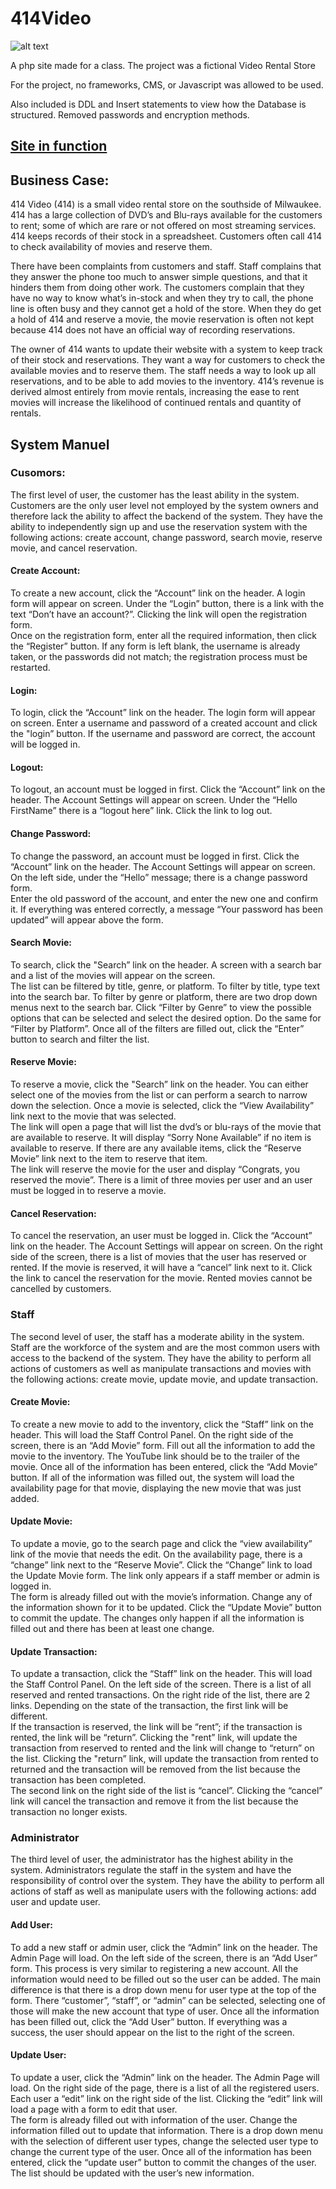 # 414Video
![alt text](http://scottschmeling.com/414Video/img/logo.png)


A php site made for a class. The project was a fictional Video Rental Store

For the project, no frameworks, CMS, or Javascript was allowed to be used.

Also included is DDL and Insert statements to view how the Database is structured.
Removed passwords and encryption methods.

## [Site in function](http://scottschmeling.com/414Video/)

## Business Case:
414 Video (414) is a small video rental store on the southside of Milwaukee. 414 has a large collection of DVD’s and Blu-rays available for the customers to rent; some of which are rare or not offered on most streaming services. 414 keeps records of their stock in a spreadsheet. Customers often call 414 to check availability of movies and reserve them.  

There have been complaints from customers and staff. Staff complains that they answer the phone too much to answer simple questions, and that it hinders them from doing other work. The customers complain that they have no way to know what’s in-stock and when they try to call, the phone line is often busy and they cannot get a hold of the store. When they do get a hold of 414 and reserve a movie, the movie reservation is often not kept because 414 does not have an official way of recording reservations.  

The owner of 414 wants to update their website with a system to keep track of their stock and reservations. They want a way for customers to check the available movies and to reserve them. The staff needs a way to look up all reservations, and to be able to add movies to the inventory. 414’s revenue is derived almost entirely from movie rentals, increasing the ease to rent movies will increase the likelihood of continued rentals and quantity of rentals. 

## System Manuel
### Cusomors:
The first level of user, the customer has the least ability in the system. Customers are the only user level not employed by the system owners and therefore lack the ability to affect the backend of the system. They have the ability to independently sign up and use the reservation system with the following actions: create account, change password, search movie, reserve movie, and cancel reservation. 

#### Create Account:   
To create a new account, click the “Account” link on the header. A login form will appear on screen. Under the “Login” button, there is a link with the text “Don’t have an account?”. Clicking the link will open the registration form.   
Once on the registration form, enter all the required information, then click the “Register” button. If any form is left blank, the username is already taken, or the passwords did not match; the registration process must be restarted.  

#### Login:   
To login, click the “Account” link on the header. The login form will appear on screen. Enter a username and password of a created account and click the "login” button. If the username and password are correct, the account will be logged in.  

#### Logout:   
To logout, an account must be logged in first. Click the “Account” link on the header. The Account Settings will appear on screen. Under the “Hello FirstName” there is a “logout here” link. Click the link to log out.  

#### Change Password:
To change the password, an account must be logged in first. Click the “Account” link on the header. The Account Settings will appear on screen. On the left side, under the “Hello” message; there is a change password form.  
Enter the old password of the account, and enter the new one and confirm it. If everything was entered correctly, a message “Your password has been updated” will appear above the form.  

#### Search Movie:   
To search, click the "Search” link on the header. A screen with a search bar and a list of the movies will appear on the screen.  
The list can be filtered by title, genre, or platform. To filter by title, type text into the search bar. To filter by genre or platform, there are two drop down menus next to the search bar. Click “Filter by Genre” to view the possible options that can be selected and select the desired option. Do the same for “Filter by Platform”. Once all of the filters are filled out, click the “Enter” button to search and filter the list.  

#### Reserve Movie:   
To reserve a movie, click the "Search” link on the header. You can either select one of the movies from the list or can perform a search to narrow down the selection. Once a movie is selected, click the “View Availability” link next to the movie that was selected.  
The link will open a page that will list the dvd’s or blu-rays of the movie that are available to reserve. It will display  “Sorry None Available” if no item is available to reserve. If there are any available items, click the “Reserve Movie” link next to the item to reserve that item.   
The link will reserve the movie for the user and display “Congrats, you reserved the movie”. There is a limit of three movies per user and an user must be logged in to reserve a movie.  

#### Cancel Reservation:   
To cancel the reservation, an user must be logged in. Click the “Account” link on the header. The Account Settings will appear on screen. On the right side of the screen, there is a list of movies that the user has reserved or rented. If the movie is reserved, it will have a “cancel” link next to it. Click the link to cancel the reservation for the movie. Rented movies cannot be cancelled by customers. 

### Staff 
The second level of user, the staff has a moderate ability in the system. Staff are the workforce of the system and are the most common users with access to the backend of the system. They have the ability to perform all actions of customers as well as manipulate transactions and movies with the following actions: create movie, update movie, and update transaction.

#### Create Movie:
To create a new movie to add to the inventory, click the “Staff” link on the header. This will load the Staff Control Panel. On the right side of the screen, there is an “Add Movie” form. Fill out all the information to add the movie to the inventory. The YouTube link should be to the trailer of the movie. Once all of the information has been entered, click the “Add Movie” button. If all of the information was filled out, the system will load the availability page for that movie, displaying the new movie that was just added.

#### Update Movie:   
To update a movie, go to the search page and click the “view availability” link of the movie that needs the edit. On the availability page, there is a “change” link next to the “Reserve Movie”. Click the “Change” link to load the Update Movie form. The link only appears if a staff member or admin is logged in.  
The form is already filled out with the movie’s information. Change any of the information shown for it to be updated. Click the “Update Movie” button to commit the update. The changes only happen if all the information is filled out and there has been at least one change.  

#### Update Transaction:   
To update a transaction, click the “Staff” link on the header. This will load the Staff Control Panel. On the left side of the screen. There is a list of all reserved and rented transactions. On the right ride of the list, there are 2 links. Depending on the state of the transaction, the first link will be different.   
If the transaction is reserved, the link will be “rent”; if the transaction is rented, the link will be “return”. Clicking the "rent” link, will update the transaction from reserved to rented and the link will change to “return” on the list. Clicking the "return” link, will update the transaction from rented to returned and the transaction will be removed from the list because the transaction has been completed.  
The second link on the right side of the list is “cancel”. Clicking the “cancel” link will cancel the transaction and remove it from the list because the transaction no longer exists.

### Administrator 
The third level of user, the administrator has the highest ability in the system. Administrators regulate the staff in the system and have the responsibility of control over the system. They have the ability to perform all actions of staff as well as manipulate users with the following actions: add user and update user. 

#### Add User:   
To add a new staff or admin user, click the “Admin” link on the header. The Admin Page will load. On the left side of the screen, there is an “Add User” form. This process is very similar to registering a new account. All the information would need to be filled out so the user can be added. The main difference is that there is a drop down menu for user type at the top of the form. There “customer”, “staff”, or “admin” can be selected, selecting one of those will make the new account that type of user. Once all the information has been filled out, click the “Add User” button. If everything was a success, the user should appear on the list to the right of the screen.  

#### Update User:   
To update a user, click the “Admin” link on the header. The Admin Page will load. On the right side of the page, there is a list of all the registered users. Each user a “edit” link on the right side of the list. Clicking the “edit” link will load a page with a form to edit that user.  
The form is already filled out with information of the user. Change the information filled out to update that information. There is a drop down menu with the selection of different user types, change the selected user type to change the current type of the user. Once all of the information has been entered, click the “update user” button to commit the changes of the user. The list should be updated with the user’s new information. 